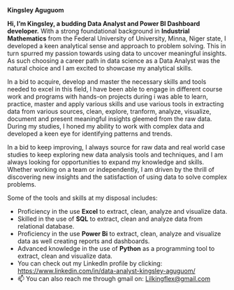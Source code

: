 ****Kingsley Aguguom****

**Hi, I’m Kingsley, a budding Data Analyst and Power BI Dashboard developer.**
With a strong foundational background in **Industrial Mathematics** from the Federal University of University, Minna, Niger state, I developed a keen analytical sense and approach to problem solving. This in turn spurred my passion towards using data to uncover meaningful insights. As such choosing a career path in data science as a Data Analyst was the natural choice and I am excited to showcase my analytical skills.

In a bid to acquire, develop and master the necessary skills and tools needed to excel in this field, I have been able to engage in different course work and programs with hands-on projects during i was able to learn, practice, master and apply various skills and use various tools in extracting data from various sources, clean, explore, tranform, analyze, visualize, document and present meaningful insights gleemed from the raw data. During my studies, I honed my ability to work with complex data and developed a keen eye for identifying patterns and trends.

In a bid to keep improving, I always source for raw data and real world case studies to keep exploring new data analysis tools and techniques, and I am always looking for opportunities to expand my knowledge and skills. Whether working on a team or independently, I am driven by the thrill of discovering new insights and the satisfaction of using data to solve complex problems.

Some of the tools and skills at my disposal includes:  
- Proficiency in the use **Excel** to extract, clean, analyze and visualize data.
- Skilled in the use of **SQL** to extract, clean and analyze data from relational database.
- Proficiency in the use **Power Bi** to extract, clean, analyze and visualize data as well creating reports and dashboards.
- Advanced knowledge in the use of **Python** as a programming tool to extract, clean and visualize data. 
- You can check out my LinkedIn profile by clicking: https://www.linkedin.com/in/data-analyst-kingsley-aguguom/
- 📫 You can also reach me through gmail on: Lilkingflex@gmail.com

<!---
DataAnalystKings/DataAnalystKings is a ✨ special ✨ repository because its `README.md` (this file) appears on your GitHub profile.
You can click the Preview link to take a look at your changes.
--->
